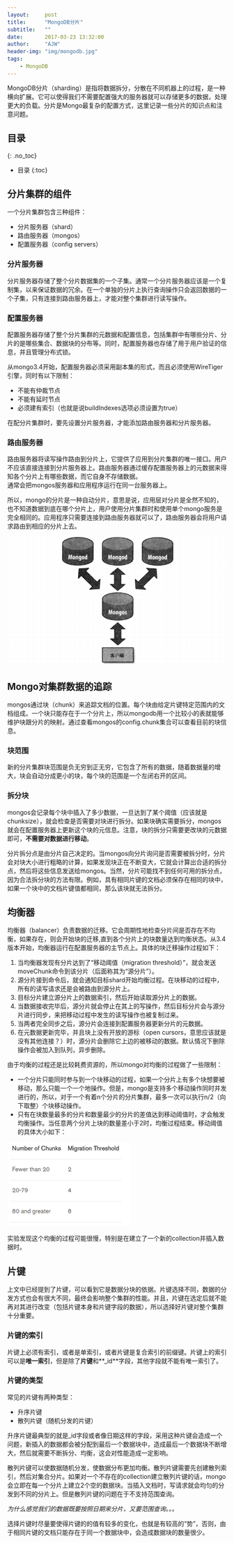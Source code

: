 ```yaml
---
layout:     post
title:      "MongoDB分片"
subtitle:   ""
date:       2017-03-23 13:32:00
author:     "AJW"
header-img: "img/mongodb.jpg"
tags:
    - MongoDB
---
```


MongoDB分片（sharding）是指将数据拆分，分散在不同机器上的过程，是一种横向扩展。它可以使得我们不需要配置强大的服务器就可以存储更多的数据，处理更大的负载。分片是Mongo最复杂的配置方式，这里记录一些分片的知识点和注意问题。

## 目录

{: .no_toc}

- 目录 {:toc}

## 分片集群的组件

一个分片集群包含三种组件：

* 分片服务器（shard）
* 路由服务器（mongos）
* 配置服务器（config servers）

### 分片服务器

分片服务器存储了整个分片数据集的一个子集。通常一个分片服务器应该是一个复制集，以来保证数据的冗余。在一个单独的分片上执行查询操作只会返回数据的一个子集，只有连接到路由服务器上，才能对整个集群进行读写操作。

### 配置服务器

配置服务器存储了整个分片集群的元数据和配置信息，包括集群中有哪些分片、分片的是哪些集合、数据块的分布等。同时，配置服务器也存储了用于用户验证的信息，并且管理分布式锁。

从mongo3.4开始，配置服务器必须采用副本集的形式，而且必须使用WireTiger引擎，同时有以下限制：

* 不能有仲裁节点
* 不能有延时节点
* 必须建有索引（也就是说buildIndexes选项必须设置为true）

在配分片集群时，要先设置分片服务器，才能添加路由服务器和分片服务器。

### 路由服务器

路由服务器将读写操作路由到分片上，它提供了应用到分片集群的唯一接口。用户不应该直接连接到分片服务器上。路由服务器通过缓存配置服务器上的元数据来得知各个分片上有哪些数据，而它自身不存储数据。  
通常会把mongos服务器和应用程序运行在同一台服务器上。

所以，mongo的分片是一种自动分片，意思是说，应用层对分片是全然不知的，也不知道数据到底在哪个分片上，用户使用分片集群时和使用单个mongo服务是完全相同的。应用程序只需要连接到路由服务器就可以了，路由服务器会将用户请求路由到相应的分片上去。

![自动分片](/img/in-post/mongo-sharding/auto-sharding.PNG)

## Mongo对集群数据的追踪

mongos通过块（chunk）来追踪文档的位置。每个块由给定片键特定范围内的文档组成。一个块只能存在于一个分片上，所以mongodb用一个比较小的表就能够维护块跟分片的映射。通过查看mongos的config.chunk集合可以查看目前的块信息。

### 块范围

新的分片集群块范围是负无穷到正无穷，它包含了所有的数据，随着数据量的增大，块会自动分成更小的块，每个块的范围是一个左闭右开的区间。

### 拆分块

mongos会记录每个块中插入了多少数据，一旦达到了某个阈值（应该就是chunksize），就会检查是否需要对块进行拆分。如果块确实需要拆分，mongos就会在配置服务器上更新这个块的元信息。注意，块的拆分只需要更改块的元数据即可，**不需要对数据进行移动**。

分片拆分点是由分片自己决定的。当mongos向分片询问是否需要被拆分时，分片会对块大小进行粗略的计算，如果发现块正在不断变大，它就会计算出合适的拆分点，然后将这些信息发送给mongos。当然，分片可能找不到任何可用的拆分点，因为合法拆分块的方法有限。例如，具有相同片键的文档必须保存在相同的块中，如果一个块中的文档片键值都相同，那么该块就无法拆分。

## 均衡器

均衡器（balancer）负责数据的迁移。它会周期性地检查分片间是否存在不均衡，如果存在，则会开始块的迁移,直到各个分片上的块数量达到均衡状态。从3.4版本开始，均衡器运行在配置服务器的主节点上。具体的块迁移操作过程如下：

1. 当均衡器发现有分片达到了“移动阈值（migration threshold）”，就会发送moveChunk命令到该分片（后面称其为“源分片”）。
2. 源分片接到命令后，就会通知目标shard开始均衡过程。在块移动的过程中，所有的读写请求还是会被路由到源分片上。
3. 目标分片建立源分片上的数据索引，然后开始读取源分片上的数据。
4. 当数据接收完毕后，源分片就会停止在其上的写操作，然后目标分片会与源分片进行同步，来把移动过程中发生的读写操作也被复制过来。
5. 当两者完全同步之后，源分片会连接到配置服务器更新分片的元数据。
6. 在元数据更新完毕，并且块上没有开放的游标（open cursors，意思应该就是没有其他连接？）时，源分片会删除它上边的被移动的数据。默认情况下删除操作会被加入到队列，异步删除。

由于均衡的过程还是比较耗费资源的，所以mongo对均衡的过程做了一些限制：

* 一个分片只能同时参与到一个块移动的过程，如果一个分片上有多个块想要被移动，那么只能一个一个地操作。但是，mongo是支持多个移动操作同时并发进行的，所以，对于一个有着n个分片的分片集群，最多一次可以执行n/2（向下取整）个块移动操作。
* 只有在块数量最多的分片和数量最少的分片的差值达到移动阈值时，才会触发均衡操作。当任意两个分片上块的数量差小于2时，均衡过程结束。移动阈值的具体大小如下：

![migration-threshold](/img/in-post/mongo-sharding/migration-threshold.PNG)

实验发现这个均衡的过程可能很慢，特别是在建立了一个新的collection并插入数据时。



## 片键

上文中已经提到了片键，可以看到它是数据分块的依据。片键选择不同，数据的分发方式也会有很大不同，最终会影响整个集群的性能。并且，片键在选定后就不能再对其进行改变（包括片键本身和片键字段的数据），所以选择好片键对整个集群十分重要。

### 片键的索引

片键上必须有索引，或者是单索引，或者片键是复合索引的前缀键。片键上的索引可以是**唯一索引**，但是除了**片键**和**_id**字段，其他字段就不能有唯一索引了。

### 片键的类型

常见的片键有两种类型：

* 升序片键
* 散列片键（随机分发的片键）

升序片键最典型的就是_id字段或者像日期这样的字段，采用这种片键会造成一个问题，新插入的数据都会被分配到最后一个数据块中，造成最后一个数据块不断增大，然后就需要不断拆分、均衡，这会对性能造成一定影响。

散列片键可以使数据随机分发，使数据分布更加均衡。散列片键需要先创建散列索引，然后对集合分片。如果对一个不存在的collection建立散列片键的话，mongo会立即在每一个分片上建立2个空的数据块。当插入文档时，写请求就会均匀的分发到不同的分片上。但是散列片键的问题在于不支持范围查询。

*为什么感觉我们的数据既要按照日期来分片，又要范围查询。。。*

选择片键时尽量要使得片键的的值有较多的变化，也就是有较高的“势”，否则，由于相同片键的文档只能存在于同一个数据块中，会造成数据块的数量很少。

